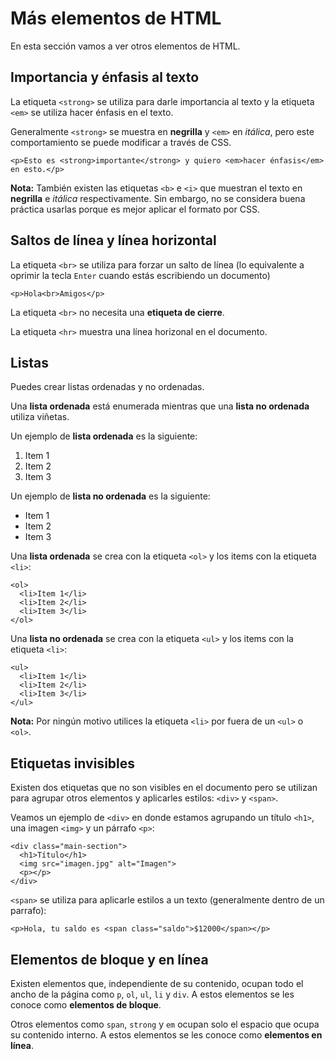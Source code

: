 # Más elementos de HTML

En esta sección vamos a ver otros elementos de HTML.

## Importancia y énfasis al texto

La etiqueta `<strong>` se utiliza para darle importancia al texto y la etiqueta `<em>` se utiliza hacer énfasis en el texto.

Generalmente `<strong>` se muestra en **negrilla** y `<em>` en _itálica_, pero este comportamiento se puede modificar a través de CSS.

```markup
<p>Esto es <strong>importante</strong> y quiero <em>hacer énfasis</em> en esto.</p>
```

**Nota:** También existen las etiquetas `<b>` e `<i>` que muestran el texto en **negrilla** e _itálica_ respectivamente. Sin embargo, no se considera buena práctica usarlas porque es mejor aplicar el formato por CSS.

## Saltos de línea y línea horizontal

La etiqueta `<br>` se utiliza para forzar un salto de línea \(lo equivalente a oprimir la tecla `Enter` cuando estás escribiendo un documento\)

```markup
<p>Hola<br>Amigos</p>
```

La etiqueta `<br>` no necesita una **etiqueta de cierre**.

La etiqueta `<hr>` muestra una línea horizonal en el documento.

## Listas

Puedes crear listas ordenadas y no ordenadas.

Una **lista ordenada** está enumerada mientras que una **lista no ordenada** utiliza viñetas.

Un ejemplo de **lista ordenada** es la siguiente:

1. Item 1
2. Item 2
3. Item 3

Un ejemplo de **lista no ordenada** es la siguiente:

* Item 1
* Item 2
* Item 3

Una **lista ordenada** se crea con la etiqueta `<ol>` y los items con la etiqueta `<li>`:

```markup
<ol>
  <li>Item 1</li>
  <li>Item 2</li>
  <li>Item 3</li>
</ol>
```

Una **lista no ordenada** se crea con la etiqueta `<ul>` y los items con la etiqueta `<li>`:

```markup
<ul>
  <li>Item 1</li>
  <li>Item 2</li>
  <li>Item 3</li>
</ul>
```

**Nota:** Por ningún motivo utilices la etiqueta `<li>` por fuera de un `<ul>` o `<ol>`.

## Etiquetas invisibles

Existen dos etiquetas que no son visibles en el documento pero se utilizan para agrupar otros elementos y aplicarles estilos: `<div>` y `<span>`.

Veamos un ejemplo de `<div>` en donde estamos agrupando un título `<h1>`, una imagen `<img>` y un párrafo `<p>`:

```markup
<div class="main-section">
  <h1>Título</h1>
  <img src="imagen.jpg" alt="Imagen">
  <p></p>
</div>
```

`<span>` se utiliza para aplicarle estilos a un texto \(generalmente dentro de un parrafo\):

```markup
<p>Hola, tu saldo es <span class="saldo">$12000</span></p>
```

## Elementos de bloque y en línea

Existen elementos que, independiente de su contenido, ocupan todo el ancho de la página como `p`, `ol`, `ul`, `li` y `div`. A estos elementos se les conoce como **elementos de bloque**.

Otros elementos como `span`, `strong` y `em` ocupan solo el espacio que ocupa su contenido interno. A estos elementos se les conoce como **elementos en línea**.


